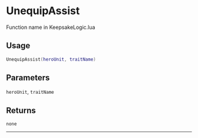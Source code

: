 # UnequipAssist
Function name in KeepsakeLogic.lua
## Usage
```lua
UnequipAssist(heroUnit, traitName)
```
## Parameters
`heroUnit`, `traitName`
## Returns
`none`

---